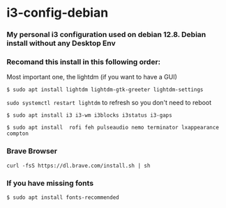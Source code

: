 # i3-config-debian

### My personal i3 configuration used on debian 12.8. Debian install without any Desktop Env
### Recomand this install in this following order:

Most important one, the lightdm (if you want to have a GUI)

```
$ sudo apt install lightdm lightdm-gtk-greeter lightdm-settings
```
```sudo systemctl restart lightdm``` to refresh so you don't need to reboot

```$ sudo apt install i3 i3-wm i3blocks i3status i3-gaps```

```$ sudo apt install  rofi feh pulseaudio nemo terminator lxappearance compton```

### Brave Browser
```curl -fsS https://dl.brave.com/install.sh | sh```

### If you have missing fonts 
```$ sudo apt install fonts-recommended```

